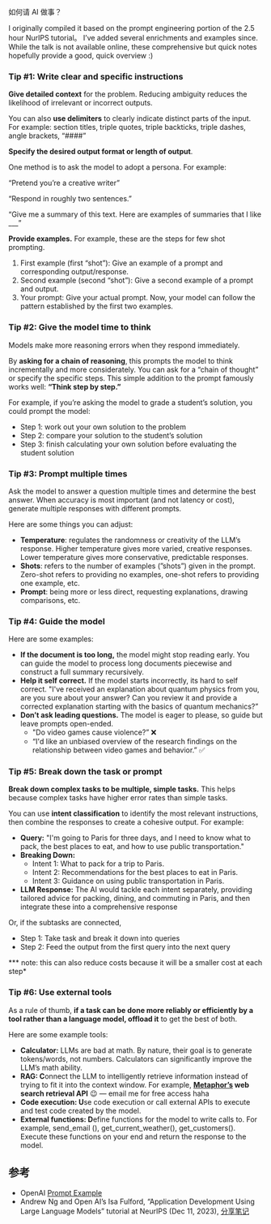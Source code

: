 如何请 AI 做事？

I originally compiled it based on the prompt engineering portion of the 2.5 hour NurIPS tutorial。
I’ve added several enrichments and examples since. While the talk is not available online, these comprehensive but quick notes hopefully provide a good, quick overview :) 

### Tip #1: Write clear and specific instructions

**Give detailed context** for the problem. Reducing ambiguity reduces the likelihood of irrelevant or incorrect outputs. 

You can also **use delimiters** to clearly indicate distinct parts of the input. For example: section titles, triple quotes, triple backticks, triple dashes, angle brackets, “####”

**Specify the desired output format or length of output**.

One method is to ask the model to adopt a persona. For example: 

“Pretend you’re a creative writer”

“Respond in roughly two sentences.”

“Give me a summary of this text. Here are examples of summaries that I like ___”

**Provide examples.** For example, these are the steps for few shot prompting. 

1. First example (first “shot”): Give an example of a prompt and corresponding output/response. 
2. Second example (second “shot”): Give a second example of a prompt and output. 
3. Your prompt: Give your actual prompt. Now, your model can follow the pattern established by the first two examples.

### Tip #2: Give the model time to think

Models make more reasoning errors when they respond immediately. 

By **asking for a chain of reasoning**, this prompts the model to think incrementally and more considerately. You can ask for a “chain of thought” or specify the specific steps. This simple addition to the prompt famously works well: **“Think step by step.”**

For example, if you’re asking the model to grade a student’s solution, you could prompt the model:

- Step 1: work out your own solution to the problem
- Step 2: compare your solution to the student’s solution
- Step 3: finish calculating your own solution before evaluating the student solution

### Tip #3: Prompt multiple times

Ask the model to answer a question multiple times and determine the best answer. When accuracy is most important (and not latency or cost), generate multiple responses with different prompts.

Here are some things you can adjust:

- **Temperature**: regulates the randomness or creativity of the LLM’s response. Higher temperature gives more varied, creative responses. Lower temperature gives more conservative, predictable responses.
- **Shots**: refers to the number of examples (”shots”) given in the prompt. Zero-shot refers to providing no examples, one-shot refers to providing one example, etc.
- **Prompt**: being more or less direct, requesting explanations, drawing comparisons, etc.

### Tip #4: Guide the model

Here are some examples:

- **If the document is too long,** the model might stop reading early. You can guide the model to process long documents piecewise and construct a full summary recursively.
- **Help it self correct.** If the model starts incorrectly, its hard to self correct. "I've received an explanation about quantum physics from you, are you sure about your answer? Can you review it and provide a corrected explanation starting with the basics of quantum mechanics?”
- **Don’t ask leading questions.** The model is eager to please, so guide but leave prompts open-ended.
    - "Do video games cause violence?” ❌
    - “I'd like an unbiased overview of the research findings on the relationship between video games and behavior.” ✅

### Tip #5: Break down the task or prompt

**Break down complex tasks to be multiple, simple tasks.** This helps because complex tasks have higher error rates than simple tasks.

You can use **intent classification** to identify the most relevant instructions, then combine the responses to create a cohesive output. For example:

- **Query:** "I'm going to Paris for three days, and I need to know what to pack, the best places to eat, and how to use public transportation."
- **Breaking Down:**
    - Intent 1: What to pack for a trip to Paris.
    - Intent 2: Recommendations for the best places to eat in Paris.
    - Intent 3: Guidance on using public transportation in Paris.
- **LLM Response:** The AI would tackle each intent separately, providing tailored advice for packing, dining, and commuting in Paris, and then integrate these into a comprehensive response

Or, if the subtasks are connected, 

- Step 1: Take task and break it down into queries
- Step 2: Feed the output from the first query into the next query

*** note: this can also reduce costs because it will be a smaller cost at each step*

### Tip #6: Use external tools

As a rule of thumb, **if a task can be done more reliably or efficiently by a tool rather than a language model, offload it** to get the best of both. 

Here are some example tools:

- **Calculator:** LLMs are bad at math. By nature, their goal is to generate tokens/words, not numbers. Calculators can significantly improve the LLM’s math ability.
- **RAG: C**onnect the LLM to intelligently retrieve information instead of trying to fit it into the context window. For example, **[Metaphor’s](https://metaphor.systems)  web search retrieval API** 😉 — email me for free access haha
- **Code execution: U**se code execution or call external APIs to execute and test code created by the model.
- **External functions: D**efine functions for the model to write calls to. For example, send_email (), get_current_weather(), get_customers(). Execute these functions on your end and return the response to the model.

## 参考

- OpenAI [Prompt Example](https://platform.openai.com/examples) 
- Andrew Ng and Open AI’s Isa Fulford, “Application Development Using Large Language Models” tutorial at NeurIPS (Dec 11, 2023), [分享笔记](https://mphr.notion.site/Prompt-Engineering-Best-Practices-0839585d4bce4c6abb0b551b2107a92a)